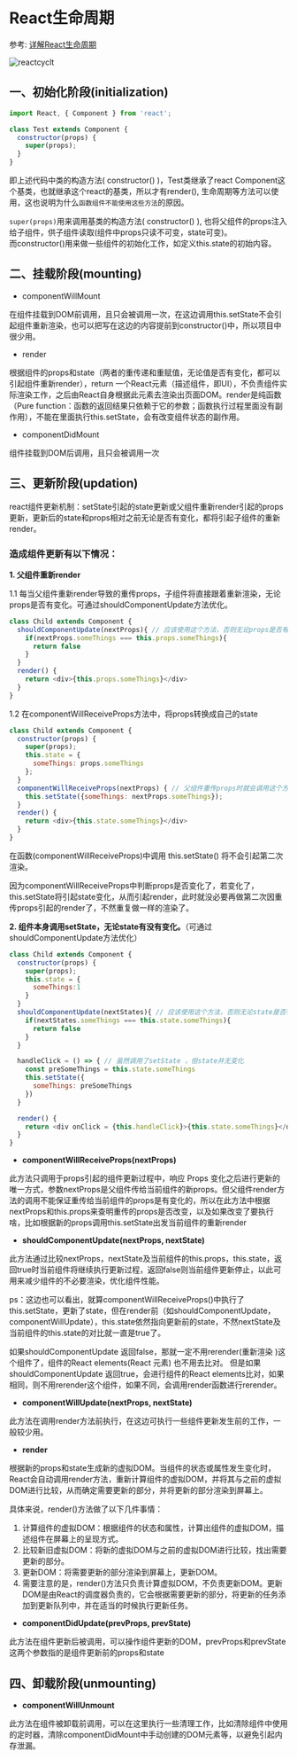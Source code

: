 # React生命周期

参考: [详解React生命周期](https://www.jianshu.com/p/514fe21b9914)

![reactcyclt](http://43.139.113.7:81/img/reactcycle.png)

## 一、初始化阶段(initialization)
```javascript
import React, { Component } from 'react';

class Test extends Component {
  constructor(props) {
    super(props);
  }
}
```
即上述代码中类的构造方法( constructor() )，Test类继承了react Component这个基类，也就继承这个react的基类，所以才有render(), 生命周期等方法可以使用，这也说明为什么`函数组件不能使用这些方法`的原因。

`super(props)`用来调用基类的构造方法( constructor() ), 也将父组件的props注入给子组件，供子组件读取(组件中props只读不可变，state可变)。<br>
而constructor()用来做一些组件的初始化工作，如定义this.state的初始内容。


## 二、挂载阶段(mounting)

- componentWillMount

在组件挂载到DOM前调用，且只会被调用一次，在这边调用this.setState不会引起组件重新渲染，也可以把写在这边的内容提前到constructor()中，所以项目中很少用。

- render

根据组件的props和state（两者的重传递和重赋值，无论值是否有变化，都可以引起组件重新render），return 一个React元素（描述组件，即UI），不负责组件实际渲染工作，之后由React自身根据此元素去渲染出页面DOM。render是纯函数（Pure function：函数的返回结果只依赖于它的参数；函数执行过程里面没有副作用），不能在里面执行this.setState，会有改变组件状态的副作用。

- componentDidMount

组件挂载到DOM后调用，且只会被调用一次

## 三、更新阶段(updation)

react组件更新机制：setState引起的state更新或父组件重新render引起的props更新，更新后的state和props相对之前无论是否有变化，都将引起子组件的重新render。
### 造成组件更新有以下情况：

**1. 父组件重新render**

1.1 每当父组件重新render导致的重传props，子组件将直接跟着重新渲染，无论props是否有变化。可通过shouldComponentUpdate方法优化。
```javascript
class Child extends Component {
  shouldComponentUpdate(nextProps){ // 应该使用这个方法，否则无论props是否有变化都将会导致组件跟着重新渲染
    if(nextProps.someThings === this.props.someThings){
      return false
    }
  }
  render() {
    return <div>{this.props.someThings}</div>
  }
}
```

1.2 在componentWillReceiveProps方法中，将props转换成自己的state
```javascript
class Child extends Component {
  constructor(props) {
    super(props);
    this.state = {
      someThings: props.someThings
    };
  }
  componentWillReceiveProps(nextProps) { // 父组件重传props时就会调用这个方法
    this.setState({someThings: nextProps.someThings});
  }
  render() {
    return <div>{this.state.someThings}</div>
  }
}
```

在函数(componentWillReceiveProps)中调用 this.setState() 将不会引起第二次渲染。

因为componentWillReceiveProps中判断props是否变化了，若变化了，this.setState将引起state变化，从而引起render，此时就没必要再做第二次因重传props引起的render了，不然重复做一样的渲染了。

**2. 组件本身调用setState，无论state有没有变化。**（可通过shouldComponentUpdate方法优化）

```javascript
class Child extends Component {
  constructor(props) {
    super(props);
    this.state = {
      someThings:1
    }
  }
  shouldComponentUpdate(nextStates){ // 应该使用这个方法，否则无论state是否有变化都将会导致组件重新渲染
    if(nextStates.someThings === this.state.someThings){
      return false
    }
  }

  handleClick = () => { // 虽然调用了setState ，但state并无变化
    const preSomeThings = this.state.someThings
    this.setState({
      someThings: preSomeThings
    })
  }

  render() {
    return <div onClick = {this.handleClick}>{this.state.someThings}</div>
  }
}
```

- **componentWillReceiveProps(nextProps)**

此方法只调用于props引起的组件更新过程中，响应 Props 变化之后进行更新的唯一方式，参数nextProps是父组件传给当前组件的新props。但父组件render方法的调用不能保证重传给当前组件的props是有变化的，所以在此方法中根据nextProps和this.props来查明重传的props是否改变，以及如果改变了要执行啥，比如根据新的props调用this.setState出发当前组件的重新render

- **shouldComponentUpdate(nextProps, nextState)**

此方法通过比较nextProps，nextState及当前组件的this.props，this.state，返回true时当前组件将继续执行更新过程，返回false则当前组件更新停止，以此可用来减少组件的不必要渲染，优化组件性能。

ps：这边也可以看出，就算componentWillReceiveProps()中执行了this.setState，更新了state，但在render前（如shouldComponentUpdate，componentWillUpdate），this.state依然指向更新前的state，不然nextState及当前组件的this.state的对比就一直是true了。

如果shouldComponentUpdate 返回false，那就一定不用rerender(重新渲染 )这个组件了，组件的React elements(React 元素) 也不用去比对。 但是如果shouldComponentUpdate 返回true，会进行组件的React elements比对，如果相同，则不用rerender这个组件，如果不同，会调用render函数进行rerender。


- **componentWillUpdate(nextProps, nextState)**

此方法在调用render方法前执行，在这边可执行一些组件更新发生前的工作，一般较少用。

- **render**

根据新的props和state生成新的虚拟DOM。当组件的状态或属性发生变化时，React会自动调用render方法，重新计算组件的虚拟DOM，并将其与之前的虚拟DOM进行比较，从而确定需要更新的部分，并将更新的部分渲染到屏幕上。

具体来说，render()方法做了以下几件事情：
1. 计算组件的虚拟DOM：根据组件的状态和属性，计算出组件的虚拟DOM，描述组件在屏幕上的呈现方式。
2. 比较新旧虚拟DOM：将新的虚拟DOM与之前的虚拟DOM进行比较，找出需要更新的部分。
3. 更新DOM：将需要更新的部分渲染到屏幕上，更新DOM。
4. 需要注意的是，render()方法只负责计算虚拟DOM，不负责更新DOM。更新DOM是由React的调度器负责的，它会根据需要更新的部分，将更新的任务添加到更新队列中，并在适当的时候执行更新任务。


- **componentDidUpdate(prevProps, prevState)**

此方法在组件更新后被调用，可以操作组件更新的DOM，prevProps和prevState这两个参数指的是组件更新前的props和state


## 四、卸载阶段(unmounting)

- **componentWillUnmount**

此方法在组件被卸载前调用，可以在这里执行一些清理工作，比如清除组件中使用的定时器，清除componentDidMount中手动创建的DOM元素等，以避免引起内存泄漏。



